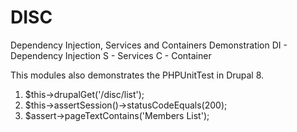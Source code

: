 # DISC
Dependency Injection, Services and Containers Demonstration
DI - Dependency Injection
S - Services
C - Container

This modules also demonstrates the PHPUnitTest in Drupal 8.<br>
1)  $this->drupalGet('/disc/list');<br>
2)  $this->assertSession()->statusCodeEquals(200);<br>
3) $assert->pageTextContains('Members List');<br>
